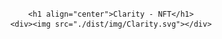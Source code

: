 </br>
<div align="center">

    <h1 align="center">Clarity - NFT</h1>
    <div><img src="./dist/img/Clarity.svg"></div>
</div>